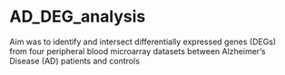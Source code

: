 # AD_DEG_analysis
Aim was to identify and intersect differentially expressed genes (DEGs) from four peripheral blood microarray datasets between Alzheimer’s Disease (AD) patients and controls
